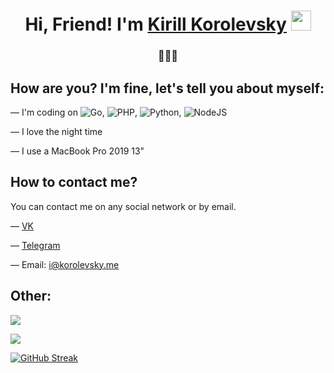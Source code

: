 <h1 align="center">Hi, Friend! I'm <a href="https://korolevsky.me/" target="_blank">Kirill Korolevsky</a> <img src="https://github.com/blackcater/blackcater/raw/main/images/Hi.gif" height="32" width="32"/></h1>
<h3 align="center">🤪😇🥹</h3>


## How are you? I'm fine, let's tell you about myself:

— I'm coding on  ![Go](https://img.shields.io/badge/go-%2300ADD8.svg?style=flat&logo=go&logoColor=white), ![PHP](https://img.shields.io/badge/php-%23777BB4.svg?style=flat&logo=php&logoColor=white), ![Python](https://img.shields.io/badge/python-3670A0?style=flat&logo=python&logoColor=ffdd54), ![NodeJS](https://img.shields.io/badge/node.js-6DA55F?style=flat&logo=node.js&logoColor=white)

— I love the night time 

— I use a MacBook Pro 2019 13"

## How to contact me?

You can contact me on any social network or by email.

— [VK](https://korolevsky.me/?vk)

— [Telegram](https://korolevsky.me/?tg)

— Email: i@korolevsky.me

## Other:
![](https://github-readme-stats.vercel.app/api/top-langs/?username=k-orolevsk-y&theme=dark&langs_count=15&layout=compact&hide_border=true&exclude_repo=korolevsky.me)

![](https://github-readme-stats.vercel.app/api?username=k-orolevsk-y&show_icons=true&theme=dark&count_private=true&hide_title=true&include_all_commits=true&hide_border=true)

[![GitHub Streak](https://github-readme-streak-stats.herokuapp.com?user=k-orolevsk-y&theme=github-dark&hide_border=false&border_radius=4&date_format=j%20M%5B%20Y%5D)](https://git.io/streak-stats)
